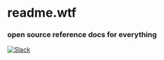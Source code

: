# readme.wtf
### open source reference docs for everything

[![Slack](https://rauchg-slackin-mehsthumbb.now.sh/badge.svg)](http://slack.readme.wtf)
